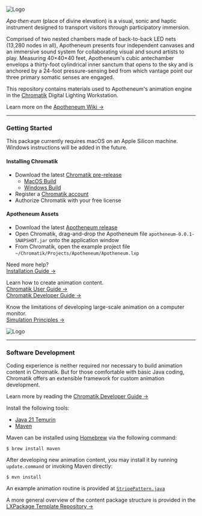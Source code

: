 ![Logo](media/Apotheneum-banner.jpg)

_Apo·then·eum_ (place of divine elevation) is a visual, sonic and haptic instrument designed to transport visitors through participatory immersion.

Comprised of two nested chambers made of back-to-back LED nets (13,280 nodes in all), Apotheneum presents four independent canvases and an immersive sound system for collaborating visual and sound artists to play. Measuring 40&times;40&times;40 feet, Apotheneum's cubic antechamber envelops a thirty-foot cylindrical inner sanctum that opens to the sky and is anchored by a 24-foot pressure-sensing bed from which vantage point our three primary somatic senses are engaged.

This repository contains materials used to Apotheneum's animation engine in the [Chromatik](https://chromatik.co/) Digital Lighting Workstation.

Learn more on the [Apotheneum Wiki &rarr;](https://github.com/Apotheneum/Apotheneum/wiki)

---

### Getting Started

This package currently requires macOS on an Apple Silicon machine. Windows instructions will be added in the future.

#### Installing Chromatik



* Download the latest [Chromatik pre-release](https://github.com/heronarts/Chromatik/releases/tag/1.1.1-SNAPSHOT-2025-05-27)
  * [MacOS Build](https://github.com/heronarts/Chromatik/releases/download/1.1.1-SNAPSHOT-2025-05-27/Chromatik-1.1.1-SNAPSHOT-MacOS-Apple-Silicon.zip)
  * [Windows Build](https://github.com/heronarts/Chromatik/releases/download/1.1.1-SNAPSHOT-2025-05-27/Chromatik-1.1.1-SNAPSHOT-Win64-Installer.msi)
* Register a [Chromatik account](https://chromatik.co/login)
* Authorize Chromatik with your free license

#### Apotheneum Assets

* Download the latest [Apotheneum release](https://github.com/Apotheneum/Apotheneum/releases/download/2025.05.16/apotheneum-0.0.1-SNAPSHOT.jar)
* Open Chromatik, drag-and-drop the Apotheneum file `apotheneum-0.0.1-SNAPSHOT.jar` onto the application window
* From Chromatik, open the example project file `~/Chromatik/Projects/Apotheneum/Apotheneum.lxp`

Need more help?<br />
[Installation Guide &rarr;](https://github.com/Apotheneum/Apotheneum/wiki/Installation-Guide)

Learn how to create animation content.<br />
[Chromatik User Guide &rarr;](https://chromatik.co/guide/)<br />
[Chromatik Developer Guide &rarr;](https://chromatik.co/develop/)

Know the limitations of developing large-scale animation on a computer monitor.<br />
[Simulation Principles &rarr;](https://github.com/Apotheneum/Apotheneum/wiki/Simulation-Principles)

![Logo](media/Apotheneum-screenshot.jpg)

---

### Software Development

Coding experience is neither required nor necessary to build animation content in Chromatik. But for those comfortable with basic Java coding, Chromatik offers an extensible framework for custom animation development.

Learn more by reading the [Chromatik Developer Guide &rarr;](https://chromatik.co/develop/)

Install the following tools:

* [Java 21 Temurin](https://adoptium.net/)
* [Maven](https://maven.apache.org/)

Maven can be installed using [Homebrew](https://brew.sh/) via the following command:

```
$ brew install maven
````

After developing new animation content, you may install it by running `update.command` or invoking Maven directly:

```
$ mvn install
````

An example animation routine is provided at [`StripePattern.java`](src/main/java/apotheneum/examples/StripePattern.java)

A more general overview of the content package structure is provided in the [LXPackage Template Repository &rarr;](https://github.com/heronarts/LXPackage)

